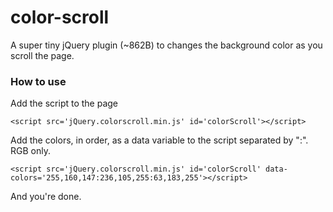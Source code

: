 color-scroll
============

A super tiny jQuery plugin (~862B) to changes the background color as you scroll the page.

### How to use
Add the script to the page
```
<script src='jQuery.colorscroll.min.js' id='colorScroll'></script>
```

Add the colors, in order, as a data variable to the script separated by ":". RGB only.
```
<script src='jQuery.colorscroll.min.js' id='colorScroll' data-colors='255,160,147:236,105,255:63,183,255'></script>
```
And you're done.
